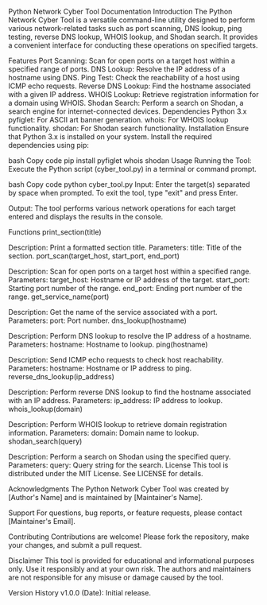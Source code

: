 Python Network Cyber Tool Documentation
Introduction
The Python Network Cyber Tool is a versatile command-line utility designed to perform various network-related tasks such as port scanning, DNS lookup, ping testing, reverse DNS lookup, WHOIS lookup, and Shodan search. It provides a convenient interface for conducting these operations on specified targets.

Features
Port Scanning: Scan for open ports on a target host within a specified range of ports.
DNS Lookup: Resolve the IP address of a hostname using DNS.
Ping Test: Check the reachability of a host using ICMP echo requests.
Reverse DNS Lookup: Find the hostname associated with a given IP address.
WHOIS Lookup: Retrieve registration information for a domain using WHOIS.
Shodan Search: Perform a search on Shodan, a search engine for internet-connected devices.
Dependencies
Python 3.x
pyfiglet: For ASCII art banner generation.
whois: For WHOIS lookup functionality.
shodan: For Shodan search functionality.
Installation
Ensure that Python 3.x is installed on your system. Install the required dependencies using pip:

bash
Copy code
pip install pyfiglet whois shodan
Usage
Running the Tool: Execute the Python script (cyber_tool.py) in a terminal or command prompt.

bash
Copy code
python cyber_tool.py
Input: Enter the target(s) separated by space when prompted. To exit the tool, type "exit" and press Enter.

Output: The tool performs various network operations for each target entered and displays the results in the console.

Functions
print_section(title)

Description: Print a formatted section title.
Parameters:
title: Title of the section.
port_scan(target_host, start_port, end_port)

Description: Scan for open ports on a target host within a specified range.
Parameters:
target_host: Hostname or IP address of the target.
start_port: Starting port number of the range.
end_port: Ending port number of the range.
get_service_name(port)

Description: Get the name of the service associated with a port.
Parameters:
port: Port number.
dns_lookup(hostname)

Description: Perform DNS lookup to resolve the IP address of a hostname.
Parameters:
hostname: Hostname to lookup.
ping(hostname)

Description: Send ICMP echo requests to check host reachability.
Parameters:
hostname: Hostname or IP address to ping.
reverse_dns_lookup(ip_address)

Description: Perform reverse DNS lookup to find the hostname associated with an IP address.
Parameters:
ip_address: IP address to lookup.
whois_lookup(domain)

Description: Perform WHOIS lookup to retrieve domain registration information.
Parameters:
domain: Domain name to lookup.
shodan_search(query)

Description: Perform a search on Shodan using the specified query.
Parameters:
query: Query string for the search.
License
This tool is distributed under the MIT License. See LICENSE for details.

Acknowledgments
The Python Network Cyber Tool was created by [Author's Name] and is maintained by [Maintainer's Name].

Support
For questions, bug reports, or feature requests, please contact [Maintainer's Email].

Contributing
Contributions are welcome! Please fork the repository, make your changes, and submit a pull request.

Disclaimer
This tool is provided for educational and informational purposes only. Use it responsibly and at your own risk. The authors and maintainers are not responsible for any misuse or damage caused by the tool.

Version History
v1.0.0 (Date): Initial release.
